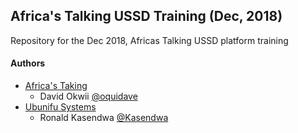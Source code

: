 ## Africa's Talking USSD Training (Dec, 2018)

Repository for the Dec 2018, Africas Talking USSD platform training

#### Authors

-   [Africa's Taking](https://africastalking.com)
    -   David Okwii [@oquidave](https://github.com/oquidave)
-   [Ubunifu Systems](https://www.ubunifu.systems)
    -   Ronald Kasendwa [@Kasendwa](https://github.com/kasendwa)
